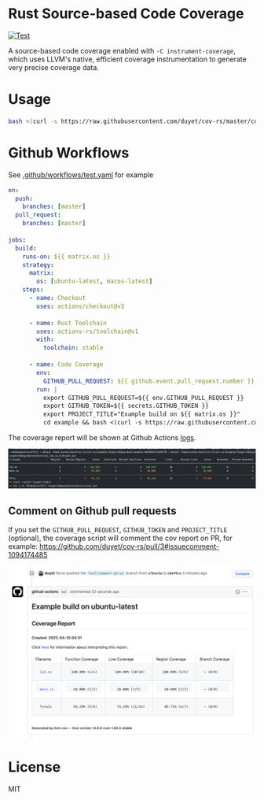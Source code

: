 # Rust Source-based Code Coverage

[![Test](https://github.com/duyet/cov-rs/actions/workflows/test.yaml/badge.svg)](https://github.com/duyet/cov-rs/actions/workflows/test.yaml)

A source-based code coverage enabled with `-C instrument-coverage`, 
which uses LLVM's native, efficient coverage instrumentation to generate very precise coverage data.


# Usage

```bash
bash <(curl -s https://raw.githubusercontent.com/duyet/cov-rs/master/cov.sh)
```

# Github Workflows

See [.github/workflows/test.yaml](.github/workflows/test.yaml) for example

```yaml
on:
  push:
    branches: [master]
  pull_request:
    branches: [master]

jobs:
  build:
    runs-on: ${{ matrix.os }}
    strategy:
      matrix:
        os: [ubuntu-latest, macos-latest]
    steps:
      - name: Checkout
        uses: actions/checkout@v3

      - name: Rust Toolchain
        uses: actions-rs/toolchain@v1
        with:
          toolchain: stable

      - name: Code Coverage
        env:
          GITHUB_PULL_REQUEST: ${{ github.event.pull_request.number }}
        run: |
          export GITHUB_PULL_REQUEST=${{ env.GITHUB_PULL_REQUEST }}
          export GITHUB_TOKEN=${{ secrets.GITHUB_TOKEN }}
          export PROJECT_TITLE="Example build on ${{ matrix.os }}"
          cd example && bash <(curl -s https://raw.githubusercontent.com/duyet/cov-rs/master/cov.sh)
```

The coverage report will be shown at Github Actions [logs](https://github.com/duyet/cov-rs/runs/5959116619?check_suite_focus=true).

![](.github/cov-log.png)

## Comment on Github pull requests

If you set the `GITHUB_PULL_REQUEST`, `GITHUB_TOKEN` 
and `PROJECT_TITLE` (optional), the coverage script will comment the cov report on PR, for example: 
https://github.com/duyet/cov-rs/pull/3#issuecomment-1094174485

![](.github/cov-comment.png)

# License

MIT
